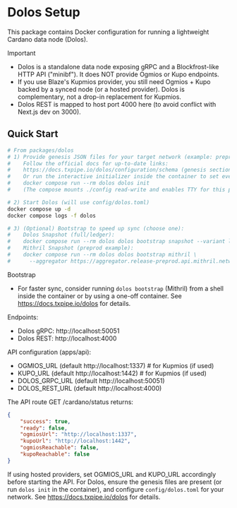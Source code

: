# Dolos Setup

This package contains Docker configuration for running a lightweight Cardano data node (Dolos).

Important
- Dolos is a standalone data node exposing gRPC and a Blockfrost-like HTTP API ("minibf"). It does NOT provide Ogmios or Kupo endpoints.
- If you use Blaze's Kupmios provider, you still need Ogmios + Kupo backed by a synced node (or a hosted provider). Dolos is complementary, not a drop-in replacement for Kupmios.
- Dolos REST is mapped to host port 4000 here (to avoid conflict with Next.js dev on 3000).

## Quick Start

```bash
# From packages/dolos
# 1) Provide genesis JSON files for your target network (example: preprod)
#    Follow the official docs for up-to-date links:
#    https://docs.txpipe.io/dolos/configuration/schema (genesis section)
#    Or run the interactive initializer inside the container to set everything up:
#    docker compose run --rm dolos dolos init
#    (The compose mounts ./config read-write and enables TTY for this purpose.)

# 2) Start Dolos (will use config/dolos.toml)
docker compose up -d
docker compose logs -f dolos

# 3) (Optional) Bootstrap to speed up sync (choose one):
#    Dolos Snapshot (full/ledger):
#    docker compose run --rm dolos dolos bootstrap snapshot --variant ledger
#    Mithril Snapshot (preprod example):
#    docker compose run --rm dolos dolos bootstrap mithril \
#      --aggregator https://aggregator.release-preprod.api.mithril.network/aggregator
```

Bootstrap
- For faster sync, consider running `dolos bootstrap` (Mithril) from a shell inside the container or by using a one-off container. See https://docs.txpipe.io/dolos for details.

Endpoints:

- Dolos gRPC: http://localhost:50051
- Dolos REST: http://localhost:4000

API configuration (apps/api):

- OGMIOS_URL (default http://localhost:1337)  # for Kupmios (if used)
- KUPO_URL   (default http://localhost:1442)  # for Kupmios (if used)
- DOLOS_GRPC_URL (default http://localhost:50051)
- DOLOS_REST_URL (default http://localhost:4000)

The API route GET /cardano/status returns:

```json
{
	"success": true,
	"ready": false,
	"ogmiosUrl": "http://localhost:1337",
	"kupoUrl": "http://localhost:1442",
	"ogmiosReachable": false,
	"kupoReachable": false
}
```

If using hosted providers, set OGMIOS_URL and KUPO_URL accordingly before starting the API. For Dolos, ensure the genesis files are present (or run `dolos init` in the container), and configure `config/dolos.toml` for your network. See https://docs.txpipe.io/dolos for details.
